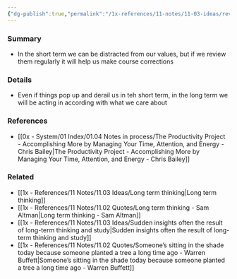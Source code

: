 ```yaml
---
{"dg-publish":true,"permalink":"/1x-references/11-notes/11-03-ideas/review-values-and-long-term-goals-regularly/","title":"Review values and long term goals regularly","dgShowBacklinks":false}
---
```



### Summary
- In the short term we can be distracted from our values, but if we review them regularly it will help us make course corrections

### Details
- Even if things pop up and derail us in teh short term, in the long term we will be acting in according with what we care about

### References
- [[0x - System/01 Index/01.04 Notes in process/The Productivity Project - Accomplishing More by Managing Your Time, Attention, and Energy - Chris Bailey\|The Productivity Project - Accomplishing More by Managing Your Time, Attention, and Energy - Chris Bailey]]

### Related
- [[1x - References/11 Notes/11.03 Ideas/Long term thinking\|Long term thinking]]
- [[1x - References/11 Notes/11.02 Quotes/Long term thinking - Sam Altman\|Long term thinking - Sam Altman]]
- [[1x - References/11 Notes/11.03 Ideas/Sudden insights often the result of long-term thinking and study\|Sudden insights often the result of long-term thinking and study]]
- [[1x - References/11 Notes/11.02 Quotes/Someone’s sitting in the shade today because someone planted a tree a long time ago - Warren Buffett\|Someone’s sitting in the shade today because someone planted a tree a long time ago - Warren Buffett]]
